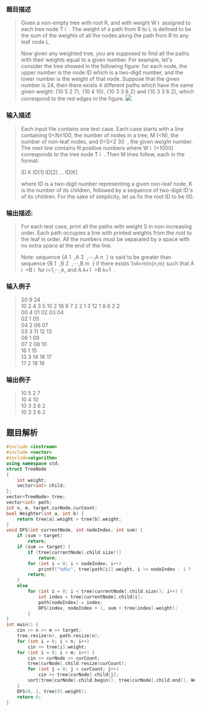 ### 题目描述

> Given a non-empty tree with root R, and with weight W
​i
​​  assigned to each tree node T
​i
​​ . The weight of a path from R to L is defined to be the sum of the weights of all the nodes along the path from R to any leaf node L.
>
>Now given any weighted tree, you are supposed to find all the paths with their weights equal to a given number. For example, let's consider the tree showed in the following figure: for each node, the upper number is the node ID which is a two-digit number, and the lower number is the weight of that node. Suppose that the given number is 24, then there exists 4 different paths which have the same given weight: {10 5 2 7}, {10 4 10}, {10 3 3 6 2} and {10 3 3 6 2}, which correspond to the red edges in the figure.
![](https://images.ptausercontent.com/212)

### 输入描述

> Each input file contains one test case. Each case starts with a line containing 0<N≤100, the number of nodes in a tree, M (<N), the number of non-leaf nodes, and 0<S<2
​30
​​ , the given weight number. The next line contains N positive numbers where W
​i
​​  (<1000) corresponds to the tree node T
​i
​​ . Then M lines follow, each in the format:
>
>ID K ID[1] ID[2] ... ID[K]
>
>where ID is a two-digit number representing a given non-leaf node, K is the number of its children, followed by a sequence of two-digit ID's of its children. For the sake of simplicity, let us fix the root ID to be 00.

### 输出描述:
> For each test case, print all the paths with weight S in non-increasing order. Each path occupies a line with printed weights from the root to the leaf in order. All the numbers must be separated by a space with no extra space at the end of the line.
>
>Note: sequence {A
​1
​​ ,A
​2
​​ ,⋯,A
​n
​​ } is said to be greater than sequence {B
​1
​​ ,B
​2
​​ ,⋯,B
​m
​​ } if there exists 1≤k<min{n,m} such that A
​i
​​ =B
​i
​​  for i=1,⋯,k, and A
​k+1
​​ >B
​k+1
​​ .

### 输入例子
> 20 9 24<br>
10 2 4 3 5 10 2 18 9 7 2 2 1 3 12 1 8 6 2 2<br>
00 4 01 02 03 04<br>
02 1 05<br>
04 2 06 07<br>
03 3 11 12 13<br>
06 1 09<br>
07 2 08 10<br>
16 1 15<br>
13 3 14 16 17<br>
17 2 18 19<br>

### 输出例子
> 10 5 2 7<br>
10 4 10<br>
10 3 3 6 2<br>
10 3 3 6 2<br>

## 题目解析


```C++
#include <iostream>
#include <vector>
#include<algorithm>
using namespace std;
struct TreeNode
{
	int weight;
	vector<int> child;
};
vector<TreeNode> tree;
vector<int> path;
int n, m, target,curNode,curCount;
bool Weighter(int a, int b) {
	return tree[a].weight > tree[b].weight;
}
void DFS(int currentNode, int nodeIndex, int sum) {
	if (sum > target)
		return;
	if (sum == target) {
		if (tree[currentNode].child.size())
			return;
		for (int i = 0; i < nodeIndex; i++)
			printf("%d%c", tree[path[i]].weight, i != nodeIndex - 1 ? ' ' : '\n');
		return;
	}
	else 
		for (int i = 0; i < tree[currentNode].child.size(); i++) {
			int index = tree[currentNode].child[i];
			path[nodeIndex] = index;
			DFS(index, nodeIndex + 1, sum + tree[index].weight);
		}
}
int main() {
	cin >> n >> m >> target;
	tree.resize(n), path.resize(n);
	for (int i = 0; i < n; i++)
		cin >> tree[i].weight;
	for (int i = 0; i < m; i++) {
		cin >> curNode >> curCount;
		tree[curNode].child.resize(curCount);
		for (int j = 0; j < curCount; j++)
			cin >> tree[curNode].child[j];
		sort(tree[curNode].child.begin(), tree[curNode].child.end(), Weighter);
	}
	DFS(0, 1, tree[0].weight);
	return 0;
}
```